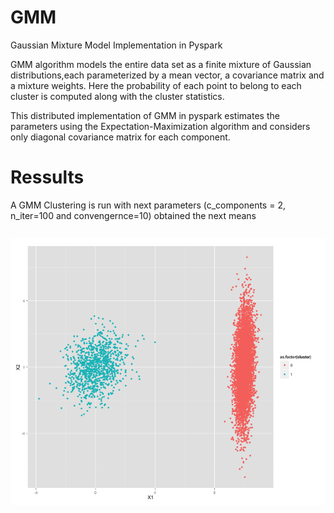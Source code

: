 GMM
===

Gaussian Mixture Model Implementation in Pyspark

GMM algorithm models the entire data set as a finite mixture of Gaussian distributions,each parameterized by a mean vector, a covariance matrix  and a mixture weights. Here the probability of each point to belong to each cluster is computed along with the cluster statistics.

This distributed implementation of GMM in pyspark estimates the parameters using the  Expectation-Maximization algorithm and considers only diagonal covariance matrix for each component.

Ressults
==========
A GMM Clustering is run with next parameters (c\_components = 2, n\_iter=100 and convengernce=10) obtained the next means
```
```


![Cluster results](https://raw.githubusercontent.com/rmaestre/GMM/master/images/gmm_clustering.png)
